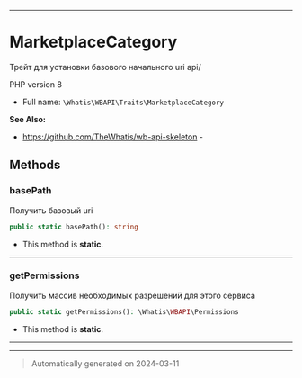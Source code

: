 ***

# MarketplaceCategory

Трейт для установки
базового начального
uri api/

PHP version 8

* Full name: `\Whatis\WBAPI\Traits\MarketplaceCategory`

**See Also:**

* https://github.com/TheWhatis/wb-api-skeleton - 




## Methods


### basePath

Получить базовый uri

```php
public static basePath(): string
```



* This method is **static**.








***

### getPermissions

Получить массив необходимых разрешений
для этого сервиса

```php
public static getPermissions(): \Whatis\WBAPI\Permissions
```



* This method is **static**.








***

***
> Automatically generated on 2024-03-11

